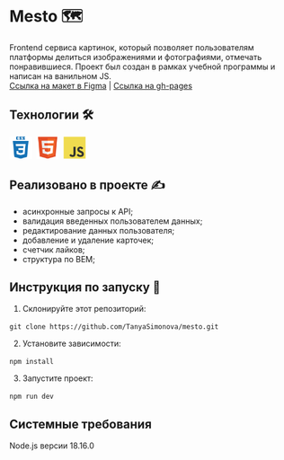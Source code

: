 # Mesto 🗺

Frontend сервиса картинок, который позволяет пользователям платформы делиться изображениями и фотографиями, отмечать понравившиеся. Проект был создан в рамках учебной программы и написан на ванильном JS.  
[Ссылка на макет в Figma](https://www.figma.com/file/2cn9N9jSkmxD84oJik7xL7/JavaScript.-Sprint-4?type=design&node-id=28212-155&mode=design&t=2OYRXx1strboqa9m-0) | [Ссылка на gh-pages](https://tanyasimonova.github.io/mesto/)

## Технологии 🛠

  <img src="https://github.com/devicons/devicon/blob/master/icons/css3/css3-plain-wordmark.svg"  title="CSS3" alt="CSS" width="40" height="40"/>&nbsp;
  <img src="https://github.com/devicons/devicon/blob/master/icons/html5/html5-original.svg" title="HTML5" alt="HTML" width="40" height="40"/>&nbsp;
  <img src="https://github.com/devicons/devicon/blob/master/icons/javascript/javascript-original.svg" title="JavaScript" alt="JavaScript" width="40" height="40"/>&nbsp;

## Реализовано в проекте ✍

* асинхронные запросы к API;
* валидация введенных пользователем данных;
* редактирование данных пользователя;
* добавление и удаление карточек;
* счетчик лайков;
* структура по BEM;

## Инструкция по запуску 🏁

1. Склонируйте этот репозиторий:

``
git clone https://github.com/TanyaSimonova/mesto.git
``

2. Установите зависимости:

``
npm install
``

3. Запустите проект:

``
npm run dev
``

## Системные требования

Node.js версии 18.16.0
